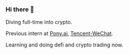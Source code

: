 ### Hi there 👋

Diving full-time into crypto.

Previous intern at [Pony.ai](https://pony.ai), [Tencent-WeChat](https://github.com/tencent-wechat).

Learning and doing defi and crypto trading now.
